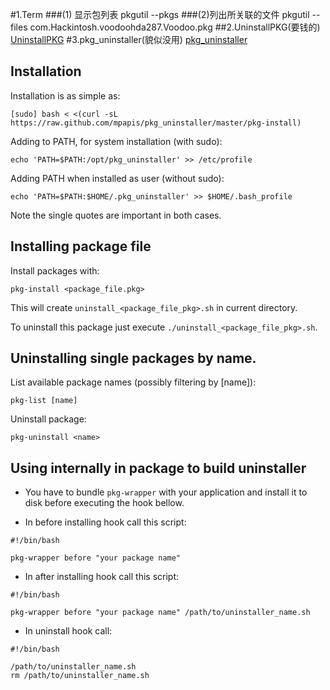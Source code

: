 #1.Term
###(1) 显示包列表
    pkgutil --pkgs
###(2)列出所关联的文件
    pkgutil --files com.Hackintosh.voodoohda287.Voodoo.pkg
##2.UninstallPKG(要钱的)
[UninstallPKG][2]
#3.pkg_uninstaller(貌似没用)
[pkg_uninstaller][1]
## Installation

Installation is as simple as:

    [sudo] bash < <(curl -sL https://raw.github.com/mpapis/pkg_uninstaller/master/pkg-install)

Adding to PATH, for system installation (with sudo):

    echo 'PATH=$PATH:/opt/pkg_uninstaller' >> /etc/profile
    
Adding PATH when installed as user (without sudo):

    echo 'PATH=$PATH:$HOME/.pkg_uninstaller' >> $HOME/.bash_profile

Note the single quotes are important in both cases.

## Installing package file

Install packages with:

    pkg-install <package_file.pkg>

This will create `uninstall_<package_file_pkg>.sh` in current directory.

To uninstall this package just execute `./uninstall_<package_file_pkg>.sh`.

## Uninstalling single packages by name.

List available package names (possibly filtering by [name]):

    pkg-list [name]

Uninstall package:

    pkg-uninstall <name>

## Using internally in package to build uninstaller

- You have to bundle `pkg-wrapper` with your application 
and install it to disk before executing the hook bellow.

- In before installing hook call this script:

```
#!/bin/bash

pkg-wrapper before "your package name"
```

- In after installing hook call this script:

```
#!/bin/bash

pkg-wrapper before "your package name" /path/to/uninstaller_name.sh
```

- In uninstall hook call:

```
#!/bin/bash

/path/to/uninstaller_name.sh
rm /path/to/uninstaller_name.sh
```


[1]:https://github.com/mpapis/pkg_uninstaller 
[2]:http://www.corecode.at/uninstallpkg/
